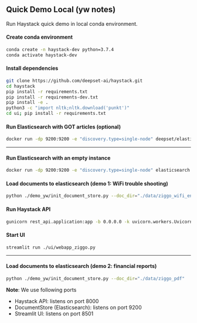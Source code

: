 ## Quick Demo Local (yw notes)

Run Haystack quick demo in local conda environment.

#### Create conda environment
```bash
conda create -n haystack-dev python=3.7.4    
conda activate haystack-dev
```

#### Install dependencies
```bash
git clone https://github.com/deepset-ai/haystack.git
cd haystack
pip install -r requirements.txt
pip install -r requirements-dev.txt
pip install -e .
python3 -c "import nltk;nltk.download('punkt')"
cd ui; pip install -r requirements.txt
```

#### Run Elasticsearch with GOT articles (optional)
```bash
docker run -dp 9200:9200 -e "discovery.type=single-node" deepset/elasticsearch-game-of-thrones
```

---
#### Run Elasticsearch with an empty instance
```bash
docker run -dp 9200:9200 -e "discovery.type=single-node" elasticsearch:7.9.2
```

#### Load documents to elasticsearch (demo 1: WiFi trouble shooting)
```bash
python ./demo_yw/init_document_store.py --doc_dir="./data/ziggo_wifi_en"
```

#### Run Haystack API
```bash
gunicorn rest_api.application:app -b 0.0.0.0 -k uvicorn.workers.UvicornWorker --workers 1 --timeout 180
```

#### Start UI
```bash
streamlit run ./ui/webapp_ziggo.py
```

---
#### Load documents to elasticsearch (demo 2: financial reports)
```bash
python ./demo_yw/init_document_store.py --doc_dir="./data/ziggo_pdf"
```

**Note**: We use following ports
* Haystack API: listens on port 8000
* DocumentStore (Elasticsearch): listens on port 9200
* Streamlit UI: listens on port 8501

